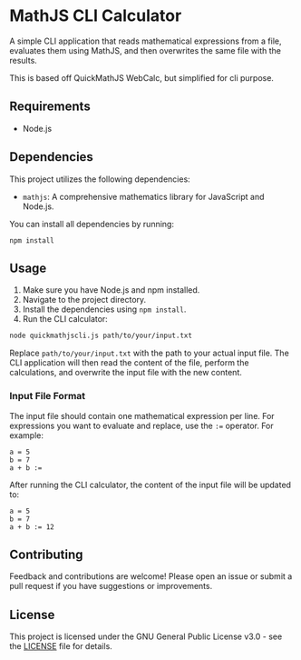 # MathJS CLI Calculator

A simple CLI application that reads mathematical expressions from a file, evaluates them using MathJS, and then overwrites the same file with the results.

This is based off QuickMathJS WebCalc, but simplified for cli purpose.

## Requirements

- Node.js

## Dependencies

This project utilizes the following dependencies:

- `mathjs`: A comprehensive mathematics library for JavaScript and Node.js.

You can install all dependencies by running:

```
npm install
```

## Usage

1. Make sure you have Node.js and npm installed.
2. Navigate to the project directory.
3. Install the dependencies using `npm install`.
4. Run the CLI calculator:

```bash
node quickmathjscli.js path/to/your/input.txt
```

Replace `path/to/your/input.txt` with the path to your actual input file. The CLI application will then read the content of the file, perform the calculations, and overwrite the input file with the new content.

### Input File Format

The input file should contain one mathematical expression per line. For expressions you want to evaluate and replace, use the `:=` operator. For example:

```plaintext
a = 5
b = 7
a + b := 
```

After running the CLI calculator, the content of the input file will be updated to:

```plaintext
a = 5
b = 7
a + b := 12
```

## Contributing

Feedback and contributions are welcome! Please open an issue or submit a pull request if you have suggestions or improvements.

## License

This project is licensed under the GNU General Public License v3.0 - see the [LICENSE](LICENSE) file for details.
